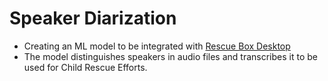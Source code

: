 # Speaker Diarization

- Creating an ML model to be integrated with [Rescue Box Desktop](https://github.com/UMass-Rescue/RescueBox-Desktop/releases)
- The model distinguishes speakers in audio files and transcribes it to be used for Child Rescue Efforts.
